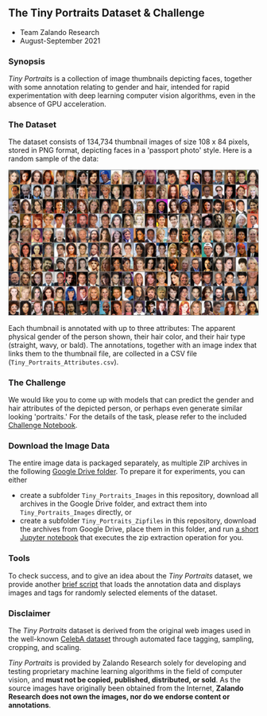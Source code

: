 ## The Tiny Portraits Dataset & Challenge

* Team Zalando Research
* August-September 2021

### Synopsis

*Tiny Portraits* is a collection of image thumbnails depicting faces, together
with some annotation relating to gender and hair, intended for rapid experimentation 
with deep learning computer vision algorithms, even in the absence
of GPU acceleration.

### The Dataset

The dataset consists of 134,734 thumbnail images of size 108 x 84 pixels, stored in PNG format,
depicting faces in a 'passport photo' style.  Here is a random sample of the data:

![Tiny Portraits Mosaic](Tiny_Portraits_Mosaic.jpg)

Each thumbnail is annotated with up to three attributes:  The apparent physical gender
of the person shown, their hair color, and their hair type (straight, wavy, or bald).
The annotations, together with an image index that links them to the thumbnail file,
are collected in a CSV file (`Tiny_Portraits_Attributes.csv`).

### The Challenge

We would like you to come up with models that can predict the gender and hair attributes
of the depicted person, or perhaps even generate similar looking 'portraits.'  For the
details of the task, please refer to the included
[Challenge Notebook](Tiny%20Portraits%20-%20The%20Challenge.ipynb).

### Download the Image Data

The entire image data is packaged separately, as multiple ZIP archives in the following
[Google Drive folder](https://drive.google.com/drive/folders/1kJtRHeUj7hCGqqOsSfHdpp85xeBHj21w?usp=sharing).
To prepare it for experiments, you can either

* create a subfolder `Tiny_Portraits_Images` in this repository, 
  download all archives in the Google Drive folder, and extract them into 
  `Tiny_Portraits_Images` directly, or
* create a subfolder `Tiny_Portraits_Zipfiles` in this repository, download the 
  archives from Google Drive, place them in this folder, and run 
  [a short Jupyter notebook](Tiny%20Portraits%20-%20Unpack%20Thumbnail%20Images.ipynb)
  that executes the zip extraction operation for you.

### Tools

To check success, and to give an idea about the *Tiny Portraits* dataset, we provide
another [brief script](Tiny%20Portraits%20-%20Sampling%20Notebook.ipynb) that loads 
the annotation data and displays images and tags for randomly selected elements of the 
dataset.

### Disclaimer

The *Tiny Portraits* dataset is derived from the original web images used in the well-known
[CelebA dataset](http://mmlab.ie.cuhk.edu.hk/projects/CelebA.html)
through automated face tagging, sampling, cropping, and scaling.

*Tiny Portraits* is provided by Zalando Research solely for developing and
testing proprietary machine learning algorithms in the field of computer vision, 
and **must not be copied, published, distributed, or sold**.
As the source images have originally been obtained from the Internet,
**Zalando Research does not own the images, nor do we endorse content or annotations**.
